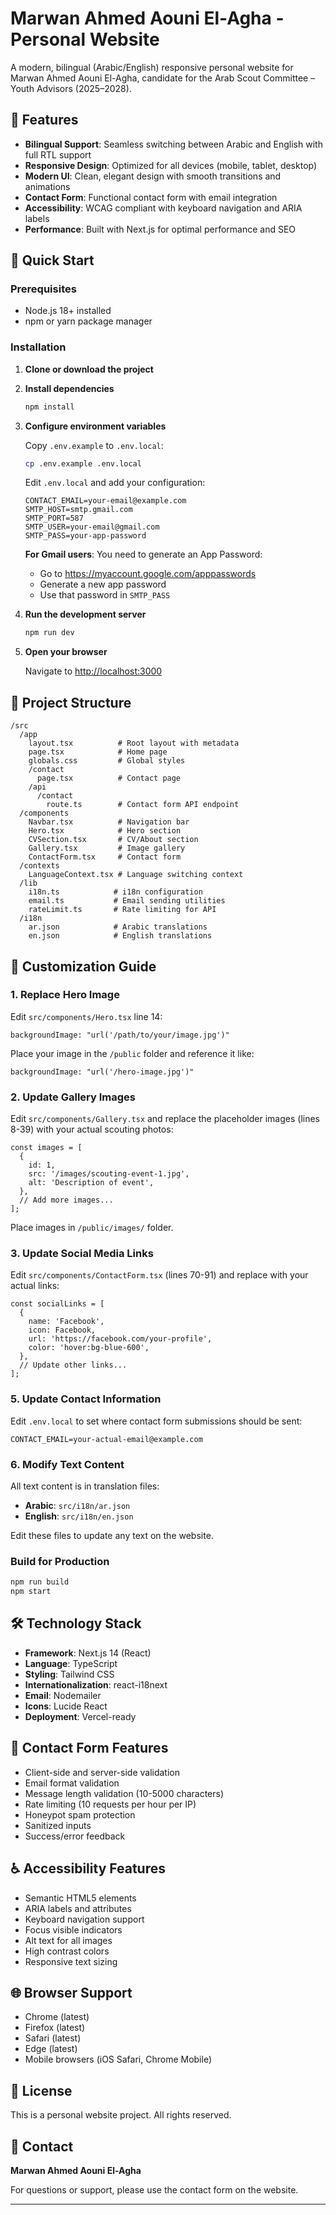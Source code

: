 # Marwan Ahmed Aouni El-Agha - Personal Website

A modern, bilingual (Arabic/English) responsive personal website for Marwan Ahmed Aouni El-Agha, candidate for the Arab Scout Committee – Youth Advisors (2025–2028).

## 🌟 Features

- **Bilingual Support**: Seamless switching between Arabic and English with full RTL support
- **Responsive Design**: Optimized for all devices (mobile, tablet, desktop)
- **Modern UI**: Clean, elegant design with smooth transitions and animations
- **Contact Form**: Functional contact form with email integration
- **Accessibility**: WCAG compliant with keyboard navigation and ARIA labels
- **Performance**: Built with Next.js for optimal performance and SEO

## 🚀 Quick Start

### Prerequisites

- Node.js 18+ installed
- npm or yarn package manager

### Installation

1. **Clone or download the project**

2. **Install dependencies**
   ```bash
   npm install
   ```

3. **Configure environment variables**
   
   Copy `.env.example` to `.env.local`:
   ```bash
   cp .env.example .env.local
   ```
   
   Edit `.env.local` and add your configuration:
   ```env
   CONTACT_EMAIL=your-email@example.com
   SMTP_HOST=smtp.gmail.com
   SMTP_PORT=587
   SMTP_USER=your-email@gmail.com
   SMTP_PASS=your-app-password
   ```

   **For Gmail users**: You need to generate an App Password:
   - Go to https://myaccount.google.com/apppasswords
   - Generate a new app password
   - Use that password in `SMTP_PASS`

4. **Run the development server**
   ```bash
   npm run dev
   ```

5. **Open your browser**
   
   Navigate to [http://localhost:3000](http://localhost:3000)

## 📁 Project Structure

```
/src
  /app
    layout.tsx          # Root layout with metadata
    page.tsx            # Home page
    globals.css         # Global styles
    /contact
      page.tsx          # Contact page
    /api
      /contact
        route.ts        # Contact form API endpoint
  /components
    Navbar.tsx          # Navigation bar
    Hero.tsx            # Hero section
    CVSection.tsx       # CV/About section
    Gallery.tsx         # Image gallery
    ContactForm.tsx     # Contact form
  /contexts
    LanguageContext.tsx # Language switching context
  /lib
    i18n.ts            # i18n configuration
    email.ts           # Email sending utilities
    rateLimit.ts       # Rate limiting for API
  /i18n
    ar.json            # Arabic translations
    en.json            # English translations
```

## 🎨 Customization Guide

### 1. Replace Hero Image

Edit `src/components/Hero.tsx` line 14:
```tsx
backgroundImage: "url('/path/to/your/image.jpg')"
```

Place your image in the `/public` folder and reference it like:
```tsx
backgroundImage: "url('/hero-image.jpg')"
```

### 2. Update Gallery Images

Edit `src/components/Gallery.tsx` and replace the placeholder images (lines 8-39) with your actual scouting photos:
```tsx
const images = [
  {
    id: 1,
    src: '/images/scouting-event-1.jpg',
    alt: 'Description of event',
  },
  // Add more images...
];
```

Place images in `/public/images/` folder.

### 3. Update Social Media Links

Edit `src/components/ContactForm.tsx` (lines 70-91) and replace with your actual links:
```tsx
const socialLinks = [
  {
    name: 'Facebook',
    icon: Facebook,
    url: 'https://facebook.com/your-profile',
    color: 'hover:bg-blue-600',
  },
  // Update other links...
];
```


### 5. Update Contact Information

Edit `.env.local` to set where contact form submissions should be sent:
```env
CONTACT_EMAIL=your-actual-email@example.com
```

### 6. Modify Text Content

All text content is in translation files:
- **Arabic**: `src/i18n/ar.json`
- **English**: `src/i18n/en.json`

Edit these files to update any text on the website.


### Build for Production

```bash
npm run build
npm start
```

## 🛠️ Technology Stack

- **Framework**: Next.js 14 (React)
- **Language**: TypeScript
- **Styling**: Tailwind CSS
- **Internationalization**: react-i18next
- **Email**: Nodemailer
- **Icons**: Lucide React
- **Deployment**: Vercel-ready

## 📧 Contact Form Features

- Client-side and server-side validation
- Email format validation
- Message length validation (10-5000 characters)
- Rate limiting (10 requests per hour per IP)
- Honeypot spam protection
- Sanitized inputs
- Success/error feedback

## ♿ Accessibility Features

- Semantic HTML5 elements
- ARIA labels and attributes
- Keyboard navigation support
- Focus visible indicators
- Alt text for all images
- High contrast colors
- Responsive text sizing

## 🌐 Browser Support

- Chrome (latest)
- Firefox (latest)
- Safari (latest)
- Edge (latest)
- Mobile browsers (iOS Safari, Chrome Mobile)

## 📝 License

This is a personal website project. All rights reserved.

## 👤 Contact

**Marwan Ahmed Aouni El-Agha**

For questions or support, please use the contact form on the website.

---


